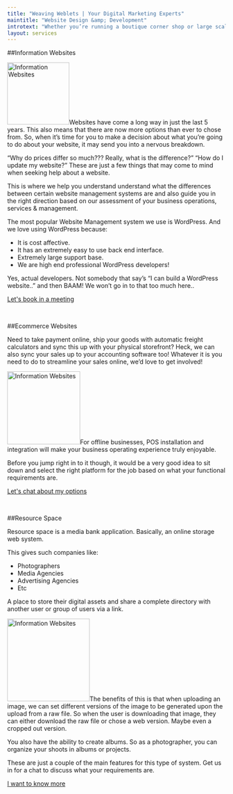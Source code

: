 ```yaml
---
title: "Weaving Weblets | Your Digital Marketing Experts"
maintitle: "Website Design &amp; Development"
introtext: "Whether you’re running a boutique corner shop or large scale corporate businesses, we have the right solutions for you to extend your businesses online. By utilising our extensive experience in business analysis and competitor research, we are able to deliver tailored packages which will, bridge the gap between your online and offline business seamlessly. When it comes to promoting your business online, we’re also specialised in discovering your market niche, and helping you target the right audiences."
layout: services
---
```


##Information Websites

<img src="images/information-websites.jpg" width="143" height="auto" alt="Information Websites" class="alignright" />Websites have come a long way in just the last 5 years. This also means that there are now more options than ever to chose from. So, when it’s time for you to make a decision about what you’re going to do about your website, it may send you into a nervous breakdown. 

“Why do prices differ so much??? Really, what is the difference?” “How do I update my website?”  These are just a few things that may come to mind when seeking help about a website.

This is where we help you understand understand what the differences between certain website management systems are and also guide you in the right direction based on our assessment of your business operations, services & management.

The most popular Website Management system we use is WordPress. And we love using WordPress because:

*	It is cost affective.
*	It has an extremely easy to use back end interface.
*	Extremely large support base.
*	We are high end professional WordPress developers! 

Yes, actual developers. Not somebody that say’s “I can build a WordPress website..” and then BAAM! We won’t go in to that too much here..

<a href="#contact" class="btn">Let's book in a meeting</a>

<br>

##Ecommerce Websites

Need to take payment online, ship your goods with automatic freight calculators and sync this up with your physical storefront? Heck, we can also sync your sales up to your accounting software too! Whatever it is you need to do to streamline your sales online, we’d love to get involved!

<img src="images/ecommerce-websites.jpg" width="168" height="auto" alt="Information Websites" class="alignright" />For offline businesses, POS installation and integration will make your business operating experience truly enjoyable.

Before you jump right in to it though, it would be a very good idea to sit down and select the right platform for the job based on what your functional requirements are.

<a href="#contact" class="btn">Let's chat about my options</a>

<br>

##Resource Space

Resource space is a media bank application. Basically, 
an online storage web system. 

This gives such companies like:

*	Photographers
*	Media Agencies
*	Advertising Agencies
*	Etc

A place to store their digital assets and share a complete directory with another user or group of users via a link.

<img src="images/resource-space.jpg" width="190" height="auto" alt="Information Websites" class="alignleft" />The benefits of this is that when uploading an image, we can set different versions of the image to be generated upon the upload from a raw file. So when the user is downloading that image, they can either download the raw file or chose a web version. Maybe even a cropped out version.

You also have the ability to create albums. So as a photographer, you can organize your shoots in albums or projects.

These are just a couple of the main features for this type of system. Get us in for a chat to discuss what your requirements are.


<a href="#contact" class="btn">I want to know more</a>